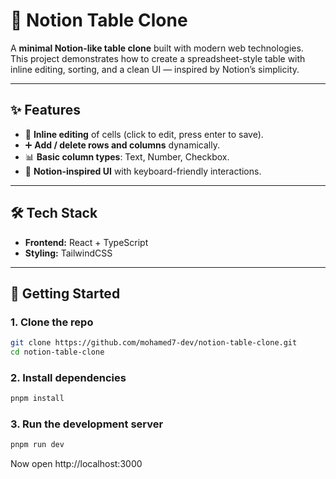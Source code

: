 # 📑 Notion Table Clone

A **minimal Notion-like table clone** built with modern web technologies.  
This project demonstrates how to create a spreadsheet-style table with inline editing, sorting, and a clean UI — inspired by Notion’s simplicity.

---

## ✨ Features

- 📝 **Inline editing** of cells (click to edit, press enter to save).
- ➕ **Add / delete rows and columns** dynamically.
- 📊 **Basic column types**: Text, Number, Checkbox.
- 🎨 **Notion-inspired UI** with keyboard-friendly interactions.

---

## 🛠️ Tech Stack

- **Frontend:** React + TypeScript
- **Styling:** TailwindCSS

---

## 🚀 Getting Started

### 1. Clone the repo

```bash
git clone https://github.com/mohamed7-dev/notion-table-clone.git
cd notion-table-clone
```

### 2. Install dependencies

```bash
pnpm install
```

### 3. Run the development server

```bash
pnpm run dev
```

Now open http://localhost:3000
